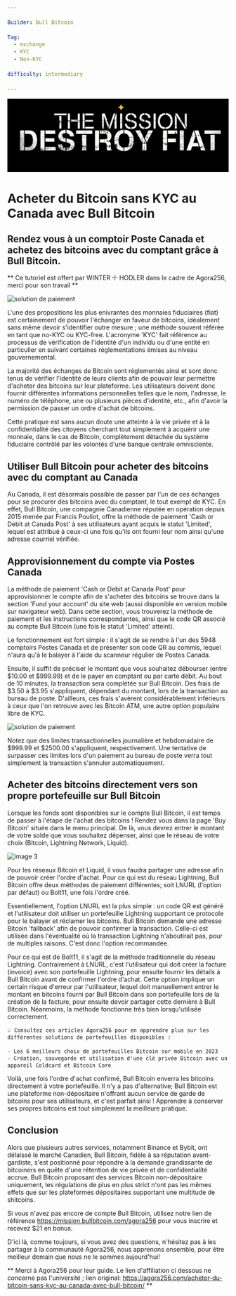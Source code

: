 ```yaml
--- 

Builder: Bull Bitcoin

Tag: 
  - exchange
  - KYC
  - Non-KYC

difficulty: intermediary

---
```


![cover](assets\0.jpeg)
# Acheter du Bitcoin sans KYC au Canada avec Bull Bitcoin

## Rendez vous à un comptoir Poste Canada et achetez des bitcoins avec du comptant grâce à Bull Bitcoin.

** Ce tutoriel est offert par WINTER ☩ HODLER dans le cadre de Agora256, merci pour son travail **

![solution de paiement](1.png)

L'une des propositions les plus enivrantes des monnaies fiduciaires (fiat) est certainement de pouvoir l'échanger en faveur de bitcoins, idéalement sans même devoir s'identifier outre mesure ; une méthode souvent référée en tant que no-KYC ou KYC-free. L'acronyme 'KYC' fait référence au processus de vérification de l'identité d'un individu ou d'une entité en particulier en suivant certaines réglementations émises au niveau gouvernemental.

La majorité des échanges de Bitcoin sont réglementés ainsi et sont donc tenus de vérifier l'identité de leurs clients afin de pouvoir leur permettre d'acheter des bitcoins sur leur plateforme. Les utilisateurs doivent donc fournir différentes informations personnelles telles que le nom, l'adresse, le numéro de téléphone, une ou plusieurs pièces d'identité, etc., afin d'avoir la permission de passer un ordre d'achat de bitcoins.

Cette pratique est sans aucun doute une atteinte à la vie privée et à la confidentialité des citoyens cherchant tout simplement à acquérir une monnaie, dans le cas de Bitcoin, complètement détachée du système fiduciaire contrôlé par les volontés d'une banque centrale omnisciente.

## Utiliser Bull Bitcoin pour acheter des bitcoins  avec du comptant au Canada

Au Canada, il est désormais possible de passer par l'un de ces échanges pour se procurer des bitcoins avec du comptant, le tout exempt de KYC. En effet, Bull Bitcoin, une compagnie Canadienne réputée en opération depuis 2015 menée par Francis Pouliot, offre la méthode de paiement 'Cash or Debit at Canada Post' à ses utilisateurs ayant acquis le statut 'Limited', lequel est attribué à ceux-ci une fois qu'ils ont fourni leur nom ainsi qu'une adresse courriel vérifiée.

## Approvisionnement du compte via Postes Canada

La méthode de paiement 'Cash or Debit at Canada Post' pour approvisionner le compte afin de s'acheter des bitcoins se trouve dans la section 'Fund your account' du site web (aussi disponible en version mobile sur navigateur web). Dans cette section, vous trouverez la méthode de paiement et les instructions correspondantes, ainsi que le code QR associé au compte Bull Bitcoin (une fois le statut 'Limited' atteint).

Le fonctionnement est fort simple : il s'agit de se rendre à l'un des 5948 comptoirs Postes Canada et de présenter son code QR au commis, lequel n'aura qu'à le balayer à l'aide du scanneur régulier de Postes Canada.

Ensuite, il suffit de préciser le montant que vous souhaitez débourser (entre $10.00 et $999.99) et de le payer en comptant ou par carte débit. Au bout de 10 minutes, la transaction sera complétée sur Bull Bitcoin. Des frais de $3.50 à $3.95 s'appliquent, dépendant du montant, lors de la transaction au bureau de poste. D'ailleurs, ces frais s'avèrent considérablement inférieurs à ceux que l'on retrouve avec les Bitcoin ATM, une autre option populaire libre de KYC.

![solution de paiement](2.png)

Notez que des limites transactionnelles journalière et hebdomadaire de $999.99 et $2500.00 s'appliquent, respectivement. Une tentative de surpasser ces limites lors d'un paiement au bureau de poste verra tout simplement la transaction s'annuler automatiquement.

## Acheter des bitcoins directement vers son propre portefeuille sur Bull Bitcoin

Lorsque les fonds sont disponibles sur le compte Bull Bitcoin, il est temps de passer à l'étape de l'achat des bitcoins ! Rendez vous dans la page 'Buy Bitcoin' située dans le menu principal. De là, vous devrez entrer le montant de votre solde que vous souhaitez dépenser, ainsi que le réseau de votre choix (Bitcoin, Lightning Network, Liquid).

![image 3](3.png)

Pour les réseaux Bitcoin et Liquid, il vous faudra partager une adresse afin de pouvoir créer l'ordre d'achat. Pour ce qui est du réseau Lightning, Bull Bitcoin offre deux méthodes de paiement différentes; soit LNURL (l'option par défaut) ou Bolt11, une fois l'ordre créé.

Essentiellement, l'option LNURL est la plus simple : un code QR est généré et l'utilisateur doit utiliser un portefeuille Lightning supportant ce protocole pour le balayer et réclamer les bitcoins. Bull Bitcoin demande une adresse Bitcoin 'fallback' afin de pouvoir confirmer la transaction. Celle-ci est utilisée dans l'éventualité où la transaction Lightning n'aboutirait pas, pour de multiples raisons. C'est donc l'option recommandée.

Pour ce qui est de Bolt11, il s'agit de la méthode traditionnelle du réseau Lightning. Contrairement à LNURL, c'est l'utilisateur qui doit créer la facture (invoice) avec son portefeuille Lightning, pour ensuite fournir les détails à Bull Bitcoin avant de confirmer l'ordre d'achat. Cette option implique un certain risque d'erreur par l'utilisateur, lequel doit manuellement entrer le montant en bitcoins fourni par Bull Bitcoin dans son portefeuille lors de la création de la facture, pour ensuite devoir partager cette dernière à Bull Bitcoin. Néanmoins, la méthode fonctionne très bien lorsqu'utilisée correctement.

    💡 Consultez ces articles Agora256 pour en apprendre plus sur les différentes solutions de portefeuilles disponibles :

    - Les 6 meilleurs choix de portefeuilles Bitcoin sur mobile en 2023
    - Création, sauvegarde et utilisation d'une clé privée Bitcoin avec un appareil Coldcard et Bitcoin Core

Voilà, une fois l'ordre d'achat confirmé, Bull Bitcoin enverra les bitcoins directement à votre portefeuille. Il n'y a pas d'alternative; Bull Bitcoin est une plateforme non-dépositaire n'offrant aucun service de garde de bitcoins pour ses utilisateurs, et c'est parfait ainsi ! Apprendre à conserver ses propres bitcoins est tout simplement la meilleure pratique.

## Conclusion

Alors que plusieurs autres services, notamment Binance et Bybit, ont délaissé le marché Canadien, Bull Bitcoin, fidèle à sa réputation avant-gardiste, s'est positionné pour répondre à la demande grandissante de bitcoiners en quête d'une rétention de vie privée et de confidentialité accrue. Bull Bitcoin proposant des services Bitcoin non-dépositaire uniquement, les régulations de plus en plus strict n'ont pas les mêmes effets que sur les plateformes dépositaires supportant une multitude de shitcoins.

Si vous n'avez pas encore de compte Bull Bitcoin, utilisez notre lien de référence https://mission.bullbitcoin.com/agora256 pour vous inscrire et recevez $21 en bonus.

D'ici là, comme toujours, si vous avez des questions, n'hésitez pas à les partager à la communauté Agora256, nous apprenons ensemble, pour être meilleur demain que nous ne le sommes aujourd'hui!

** Merci à Agora256 pour leur guide. Le lien d'affiliation ci dessous ne concerne pas l'université ; lien original: https://agora256.com/acheter-du-bitcoin-sans-kyc-au-canada-avec-bull-bitcoin/ **